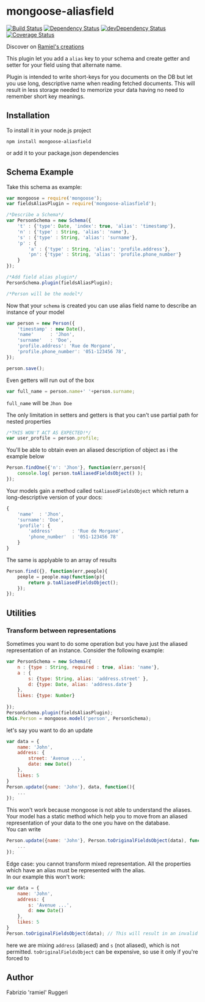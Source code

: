 mongoose-aliasfield
===================

[![Build Status](https://travis-ci.org/ramiel/mongoose-aliasfield.svg?branch=master)](https://travis-ci.org/ramiel/mongoose-aliasfield)
[![Dependency Status](https://david-dm.org/ramiel/mongoose-aliasfield.svg)](https://david-dm.org/ramiel/mongoose-aliasfield)
[![devDependency Status](https://david-dm.org/ramiel/mongoose-aliasfield/dev-status.svg)](https://david-dm.org/ramiel/mongoose-aliasfield#info=devDependencies)
[![Coverage Status](https://coveralls.io/repos/ramiel/mongoose-aliasfield/badge.svg?branch=master&service=github)](https://coveralls.io/github/ramiel/mongoose-aliasfield?branch=master)

Discover on [Ramiel's creations](http://www.ramielcreations.com/projects/alias-fields-plugin-for-mongoose/ "Ramiel's creations page")

This plugin let you add a `alias` key to your schema and create getter and setter for your field using that alternate name.

Plugin is intended to write short-keys for you documents on the DB but let you use long, descriptive name when reading fetched documents.
This will result in less storage needed to memorize your data having no need to remember short key meanings.

## Installation

To install it in your node.js project

```
npm install mongoose-aliasfield
```

or add it to your package.json dependencies

## Schema Example

Take this schema as example:

```javascript
var mongoose = require('mongoose');
var fieldsAliasPlugin = require('mongoose-aliasfield');

/*Describe a Schema*/
var PersonSchema = new Schema({
	't' : {'type': Date, 'index': true, 'alias': 'timestamp'},
	'n' : {'type' : String, 'alias': 'name'},
	's' : {'type' : String, 'alias': 'surname'},
	'p' : {
		'a' : {'type' : String, 'alias': 'profile.address'},
		'pn': {'type' : String, 'alias': 'profile.phone_number'}
	}
});

/*Add field alias plugin*/
PersonSchema.plugin(fieldsAliasPlugin);

/*Person will be the model*/
```

Now that your `schema` is created you can use alias field name to describe an instance of your model

```javascript
var person = new Person({
	'timestamp'	: new Date(),
	'name'		: 'Jhon',
	'surname'	: 'Doe',
	'profile.address': 'Rue de Morgane',
	'profile.phone_number': '051-123456 78',
});

person.save();

```

Even getters will run out of the box

```javascript
var full_name = person.name+' '+person.surname;
```

`full_name` will be `Jhon Doe`

The only limitation in setters and getters is that you can't use partial path for nested properties

```javascript
/*THIS WON'T ACT AS EXPECTED!*/
var user_profile = person.profile;
```

You'll be able to obtain even an aliased description of object as i the example below

```javascript
Person.findOne({'n': 'Jhon'}, function(err,person){
	console.log( person.toAliasedFieldsObject() );
});

```
Your models gain a method called `toAliasedFieldsObject` which return a long-descriptive version of your docs:

```javascript
{
	'name'	: 'Jhon',
	'surname': 'Doe',
	'profile': {
		'address' 		: 'Rue de Morgane',
		'phone_number'	: '051-123456 78'
	}
}
```

The same is applyable to an array of results

```javascript
Person.find({}, function(err,people){
	people = people.map(function(p){
		return p.toAliasedFieldsObject();
	});
});

```

## Utilities

### Transform between representations

Sometimes you want to do some operation but you have just the aliased representation of an instance. Consider the following example:

```js
var PersonSchema = new Schema({
    n : {type : String, required : true, alias: 'name'},
    a : {
        s: {type: String, alias: 'address.street' },
        d: {type: Date, alias: 'address.date'}
    },
    likes: {type: Number}
    
});
PersonSchema.plugin(fieldsAliasPlugin);
this.Person = mongoose.model('person', PersonSchema);
```

let's say you want to do an update

```js
var data = {
	name: 'John',
	address: {
		street: 'Avenue ...',
		date: new Date()
	},
    likes: 5
}
Person.update({name: 'John'}, data, function(){
	...
});
```
This won't work because mongoose is not able to understand the aliases.    
Your model has a static method which help you to move from an aliased representation of your data to the one you have on the database.   
You can write

```js
Person.update({name: 'John'}, Person.toOriginalFieldsObject(data), function(){
    ...
});
```
Edge case: you cannot transform mixed representation. All the properties which have an alias must be represented with the alias.    
In our example this won't work:

```js
var data = {
    name: 'John',
    address: {
        s: 'Avenue ...',
        d: new Date()
    },
    likes: 5
}
Person.toOriginalFieldsObject(data); // This will result in an invalid object
```
here we are mixing `address` (aliased) and `s` (not aliased), which is not permitted.
`toOriginalFieldsObject` can be expensive, so use it only if you're forced to

## Author

Fabrizio 'ramiel' Ruggeri
